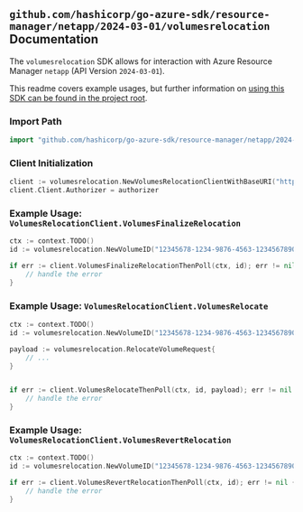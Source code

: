 
## `github.com/hashicorp/go-azure-sdk/resource-manager/netapp/2024-03-01/volumesrelocation` Documentation

The `volumesrelocation` SDK allows for interaction with Azure Resource Manager `netapp` (API Version `2024-03-01`).

This readme covers example usages, but further information on [using this SDK can be found in the project root](https://github.com/hashicorp/go-azure-sdk/tree/main/docs).

### Import Path

```go
import "github.com/hashicorp/go-azure-sdk/resource-manager/netapp/2024-03-01/volumesrelocation"
```


### Client Initialization

```go
client := volumesrelocation.NewVolumesRelocationClientWithBaseURI("https://management.azure.com")
client.Client.Authorizer = authorizer
```


### Example Usage: `VolumesRelocationClient.VolumesFinalizeRelocation`

```go
ctx := context.TODO()
id := volumesrelocation.NewVolumeID("12345678-1234-9876-4563-123456789012", "example-resource-group", "netAppAccountName", "capacityPoolName", "volumeName")

if err := client.VolumesFinalizeRelocationThenPoll(ctx, id); err != nil {
	// handle the error
}
```


### Example Usage: `VolumesRelocationClient.VolumesRelocate`

```go
ctx := context.TODO()
id := volumesrelocation.NewVolumeID("12345678-1234-9876-4563-123456789012", "example-resource-group", "netAppAccountName", "capacityPoolName", "volumeName")

payload := volumesrelocation.RelocateVolumeRequest{
	// ...
}


if err := client.VolumesRelocateThenPoll(ctx, id, payload); err != nil {
	// handle the error
}
```


### Example Usage: `VolumesRelocationClient.VolumesRevertRelocation`

```go
ctx := context.TODO()
id := volumesrelocation.NewVolumeID("12345678-1234-9876-4563-123456789012", "example-resource-group", "netAppAccountName", "capacityPoolName", "volumeName")

if err := client.VolumesRevertRelocationThenPoll(ctx, id); err != nil {
	// handle the error
}
```
